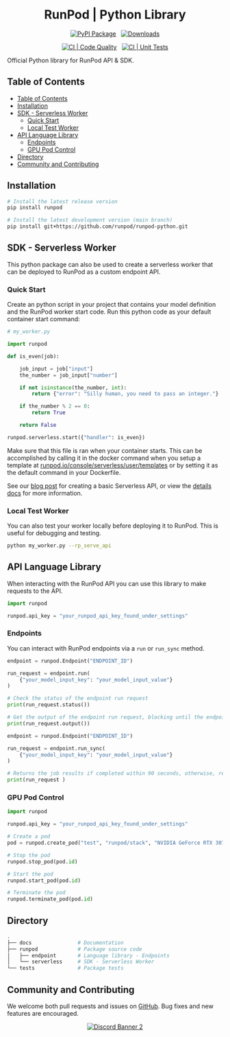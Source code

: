<div align="center">
<h1>RunPod | Python Library </h1>

[![PyPI Package](https://badge.fury.io/py/runpod.svg)](https://badge.fury.io/py/runpod)
&nbsp;
[![Downloads](https://static.pepy.tech/personalized-badge/runpod?period=total&units=international_system&left_color=grey&right_color=blue&left_text=Downloads)](https://pepy.tech/project/runpod)

[![CI | Code Quality](https://github.com/runpod/runpod-python/actions/workflows/ci_pylint.yml/badge.svg)](https://github.com/runpod/runpod-python/actions/workflows/ci_pylint.yml)
&nbsp;
[![CI | Unit Tests](https://github.com/runpod/runpod-python/actions/workflows/CI_tests.yml/badge.svg)](https://github.com/runpod/runpod-python/actions/workflows/CI_tests.yml)

</div>

Official Python library for RunPod API &amp; SDK.

## Table of Contents

- [Table of Contents](#table-of-contents)
- [Installation](#installation)
- [SDK - Serverless Worker](#sdk---serverless-worker)
  - [Quick Start](#quick-start)
  - [Local Test Worker](#local-test-worker)
- [API Language Library](#api-language-library)
  - [Endpoints](#endpoints)
  - [GPU Pod Control](#gpu-pod-control)
- [Directory](#directory)
- [Community and Contributing](#community-and-contributing)

## Installation

```bash
# Install the latest release version
pip install runpod

# Install the latest development version (main branch)
pip install git+https://github.com/runpod/runpod-python.git
```

## SDK - Serverless Worker

This python package can also be used to create a serverless worker that can be deployed to RunPod as a custom endpoint API.

### Quick Start

Create an python script in your project that contains your model definition and the RunPod worker start code. Run this python code as your default container start command:

```python
# my_worker.py

import runpod

def is_even(job):

    job_input = job["input"]
    the_number = job_input["number"]

    if not isinstance(the_number, int):
        return {"error": "Silly human, you need to pass an integer."}

    if the_number % 2 == 0:
        return True

    return False

runpod.serverless.start({"handler": is_even})
```

Make sure that this file is ran when your container starts. This can be accomplished by calling it in the docker command when you setup a template at [runpod.io/console/serverless/user/templates](https://www.runpod.io/console/serverless/user/templates) or by setting it as the default command in your Dockerfile.

See our [blog post](https://www.runpod.io/blog/serverless-create-a-basic-api) for creating a basic Serverless API, or view the [details docs](https://docs.runpod.io/serverless-ai/custom-apis) for more information.

### Local Test Worker

You can also test your worker locally before deploying it to RunPod. This is useful for debugging and testing.

```bash
python my_worker.py --rp_serve_api
```

## API Language Library

When interacting with the RunPod API you can use this library to make requests to the API.

```python
import runpod

runpod.api_key = "your_runpod_api_key_found_under_settings"
```

### Endpoints

You can interact with RunPod endpoints via a `run` or `run_sync` method.

```python
endpoint = runpod.Endpoint("ENDPOINT_ID")

run_request = endpoint.run(
    {"your_model_input_key": "your_model_input_value"}
)

# Check the status of the endpoint run request
print(run_request.status())

# Get the output of the endpoint run request, blocking until the endpoint run is complete.
print(run_request.output())
```

```python
endpoint = runpod.Endpoint("ENDPOINT_ID")

run_request = endpoint.run_sync(
    {"your_model_input_key": "your_model_input_value"}
)

# Returns the job results if completed within 90 seconds, otherwise, returns the job status.
print(run_request )
```

### GPU Pod Control

```python
import runpod

runpod.api_key = "your_runpod_api_key_found_under_settings"

# Create a pod
pod = runpod.create_pod("test", "runpod/stack", "NVIDIA GeForce RTX 3070")

# Stop the pod
runpod.stop_pod(pod.id)

# Start the pod
runpod.start_pod(pod.id)

# Terminate the pod
runpod.terminate_pod(pod.id)
```

## Directory

```BASH
.
├── docs               # Documentation
├── runpod             # Package source code
│   ├── endpoint       # Language library - Endpoints
│   └── serverless     # SDK - Serverless Worker
└── tests              # Package tests
```

## Community and Contributing

We welcome both pull requests and issues on [GitHub](https://github.com/runpod/runpod-python). Bug fixes and new features are encouraged.

<div align="center">

<a target="_blank" href="https://discord.gg/pJ3P2DbUUq">![Discord Banner 2](https://discordapp.com/api/guilds/912829806415085598/widget.png?style=banner2)</a>

</div>

